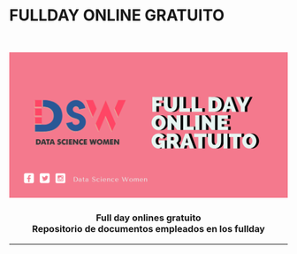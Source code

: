 # FULLDAY ONLINE GRATUITO

<!-- PROJECT LOGO -->
<br />
<p align="center">
  <a href="#">
    <img src="cover-github.png">
  </a>
  <h3 align="center">Full day onlines gratuito<br>
  Repositorio de documentos empleados en los fullday</h3>  
</p>
<hr style="height:2px;border-width:0;color:gray;background-color:gray">
